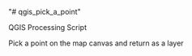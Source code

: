 "# qgis_pick_a_point" 

QGIS Processing Script

Pick a point on the map canvas and return as a layer
